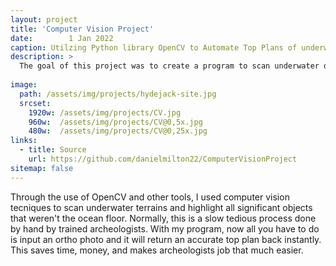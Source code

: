 ```yaml
---
layout: project
title: 'Computer Vision Project'
date:        1 Jan 2022
caption: Utilzing Python library OpenCV to Automate Top Plans of underwater terrains
description: >
  The goal of this project was to create a program to scan underwater digital terrain of archaeology sites and return a map of all significant objects, also known as a top plan. Here you can see a picture of the ortho photo to the left and a hand drawn top plan to the right. To see how I automated this process with OpenCV, check out my github repo linked above the image.
  
image: 
  path: /assets/img/projects/hydejack-site.jpg
  srcset: 
    1920w: /assets/img/projects/CV.jpg
    960w:  /assets/img/projects/CV@0,5x.jpg
    480w:  /assets/img/projects/CV@0,25x.jpg
links:
  - title: Source
    url: https://github.com/danielmilton22/ComputerVisionProject
sitemap: false
---
```


Through the use of OpenCV and other tools, I used computer vision tecniques to scan underwater terrains and highlight all significant objects that weren't the ocean floor. Normally, this is a slow tedious process done by hand by trained archeologists. With my program, now all you have to do is input an ortho photo and it will return an accurate top plan back instantly. This saves time, money, and makes archeologists job that much easier.
